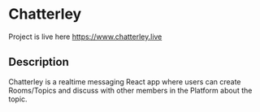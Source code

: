 # Chatterley

Project is live here https://www.chatterley.live

## Description

Chatterley is a realtime messaging React app where users can create Rooms/Topics and discuss with other members in the Platform about the topic.
